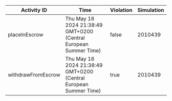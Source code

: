 | Activity ID | Time | Violation | Simulation |
| --- | --- | --- | --- |
| placeInEscrow | Thu May 16 2024 21:38:49 GMT+0200 (Central European Summer Time) | false | 2010439 |
| withdrawFromEscrow | Thu May 16 2024 21:38:49 GMT+0200 (Central European Summer Time) | true | 2010439 |